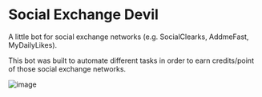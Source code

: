 # Social Exchange Devil
A little bot for social exchange networks (e.g. SocialClearks, AddmeFast, MyDailyLikes).

This bot was built to automate different tasks in order to earn credits/point of those social exchange networks.

![image](https://user-images.githubusercontent.com/9322695/209339105-042cd5bb-8b73-434c-868c-4bb37fff303d.png)
